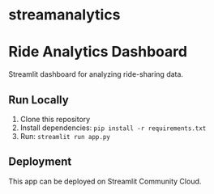 # streamanalytics
# Ride Analytics Dashboard

Streamlit dashboard for analyzing ride-sharing data.

## Run Locally
1. Clone this repository
2. Install dependencies: `pip install -r requirements.txt`
3. Run: `streamlit run app.py`

## Deployment
This app can be deployed on Streamlit Community Cloud.
